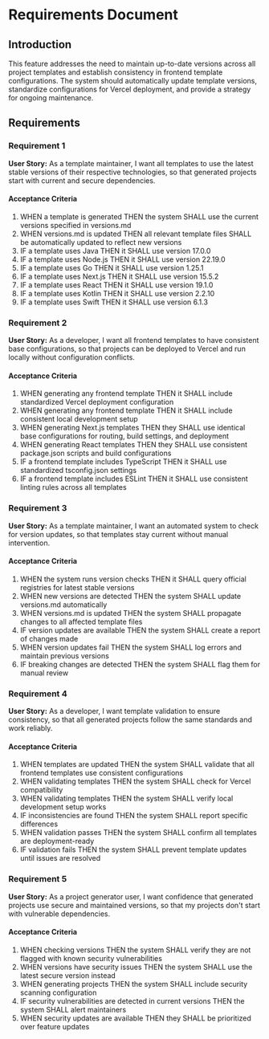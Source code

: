 # Requirements Document

## Introduction

This feature addresses the need to maintain up-to-date versions across all project templates and establish consistency in frontend template configurations. The system should automatically update template versions, standardize configurations for Vercel deployment, and provide a strategy for ongoing maintenance.

## Requirements

### Requirement 1

**User Story:** As a template maintainer, I want all templates to use the latest stable versions of their respective technologies, so that generated projects start with current and secure dependencies.

#### Acceptance Criteria

1. WHEN a template is generated THEN the system SHALL use the current versions specified in versions.md
2. WHEN versions.md is updated THEN all relevant template files SHALL be automatically updated to reflect new versions
3. IF a template uses Java THEN it SHALL use version 17.0.0
4. IF a template uses Node.js THEN it SHALL use version 22.19.0
5. IF a template uses Go THEN it SHALL use version 1.25.1
6. IF a template uses Next.js THEN it SHALL use version 15.5.2
7. IF a template uses React THEN it SHALL use version 19.1.0
8. IF a template uses Kotlin THEN it SHALL use version 2.2.10
9. IF a template uses Swift THEN it SHALL use version 6.1.3

### Requirement 2

**User Story:** As a developer, I want all frontend templates to have consistent base configurations, so that projects can be deployed to Vercel and run locally without configuration conflicts.

#### Acceptance Criteria

1. WHEN generating any frontend template THEN it SHALL include standardized Vercel deployment configuration
2. WHEN generating any frontend template THEN it SHALL include consistent local development setup
3. WHEN generating Next.js templates THEN they SHALL use identical base configurations for routing, build settings, and deployment
4. WHEN generating React templates THEN they SHALL use consistent package.json scripts and build configurations
5. IF a frontend template includes TypeScript THEN it SHALL use standardized tsconfig.json settings
6. IF a frontend template includes ESLint THEN it SHALL use consistent linting rules across all templates

### Requirement 3

**User Story:** As a template maintainer, I want an automated system to check for version updates, so that templates stay current without manual intervention.

#### Acceptance Criteria

1. WHEN the system runs version checks THEN it SHALL query official registries for latest stable versions
2. WHEN new versions are detected THEN the system SHALL update versions.md automatically
3. WHEN versions.md is updated THEN the system SHALL propagate changes to all affected template files
4. IF version updates are available THEN the system SHALL create a report of changes made
5. WHEN version updates fail THEN the system SHALL log errors and maintain previous versions
6. IF breaking changes are detected THEN the system SHALL flag them for manual review

### Requirement 4

**User Story:** As a developer, I want template validation to ensure consistency, so that all generated projects follow the same standards and work reliably.

#### Acceptance Criteria

1. WHEN templates are updated THEN the system SHALL validate that all frontend templates use consistent configurations
2. WHEN validating templates THEN the system SHALL check for Vercel compatibility
3. WHEN validating templates THEN the system SHALL verify local development setup works
4. IF inconsistencies are found THEN the system SHALL report specific differences
5. WHEN validation passes THEN the system SHALL confirm all templates are deployment-ready
6. IF validation fails THEN the system SHALL prevent template updates until issues are resolved

### Requirement 5

**User Story:** As a project generator user, I want confidence that generated projects use secure and maintained versions, so that my projects don't start with vulnerable dependencies.

#### Acceptance Criteria

1. WHEN checking versions THEN the system SHALL verify they are not flagged with known security vulnerabilities
2. WHEN versions have security issues THEN the system SHALL use the latest secure version instead
3. WHEN generating projects THEN the system SHALL include security scanning configuration
4. IF security vulnerabilities are detected in current versions THEN the system SHALL alert maintainers
5. WHEN security updates are available THEN they SHALL be prioritized over feature updates